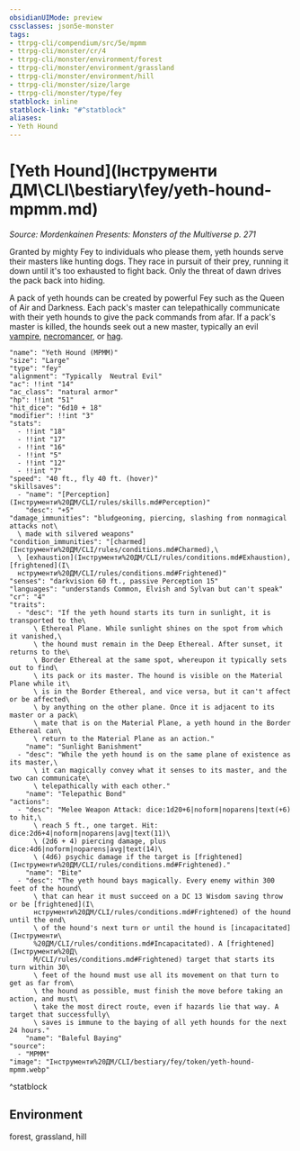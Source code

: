 ```yaml
---
obsidianUIMode: preview
cssclasses: json5e-monster
tags:
- ttrpg-cli/compendium/src/5e/mpmm
- ttrpg-cli/monster/cr/4
- ttrpg-cli/monster/environment/forest
- ttrpg-cli/monster/environment/grassland
- ttrpg-cli/monster/environment/hill
- ttrpg-cli/monster/size/large
- ttrpg-cli/monster/type/fey
statblock: inline
statblock-link: "#^statblock"
aliases:
- Yeth Hound
---
```

# [Yeth Hound](Інструменти ДМ\CLI\bestiary\fey/yeth-hound-mpmm.md)
*Source: Mordenkainen Presents: Monsters of the Multiverse p. 271*  

Granted by mighty Fey to individuals who please them, yeth hounds serve their masters like hunting dogs. They race in pursuit of their prey, running it down until it's too exhausted to fight back. Only the threat of dawn drives the pack back into hiding.

A pack of yeth hounds can be created by powerful Fey such as the Queen of Air and Darkness. Each pack's master can telepathically communicate with their yeth hounds to give the pack commands from afar. If a pack's master is killed, the hounds seek out a new master, typically an evil [vampire](Інструменти%20ДМ/CLI/bestiary/undead/vampire-xmm.md), [necromancer](Інструменти%20ДМ/CLI/bestiary/humanoid/necromancer-wizard-mpmm.md), or [hag](Інструменти%20ДМ/CLI/bestiary/fey/green-hag-xmm.md).

```statblock
"name": "Yeth Hound (MPMM)"
"size": "Large"
"type": "fey"
"alignment": "Typically  Neutral Evil"
"ac": !!int "14"
"ac_class": "natural armor"
"hp": !!int "51"
"hit_dice": "6d10 + 18"
"modifier": !!int "3"
"stats":
  - !!int "18"
  - !!int "17"
  - !!int "16"
  - !!int "5"
  - !!int "12"
  - !!int "7"
"speed": "40 ft., fly 40 ft. (hover)"
"skillsaves":
  - "name": "[Perception](Інструменти%20ДМ/CLI/rules/skills.md#Perception)"
    "desc": "+5"
"damage_immunities": "bludgeoning, piercing, slashing from nonmagical attacks not\
  \ made with silvered weapons"
"condition_immunities": "[charmed](Інструменти%20ДМ/CLI/rules/conditions.md#Charmed),\
  \ [exhaustion](Інструменти%20ДМ/CLI/rules/conditions.md#Exhaustion), [frightened](І\
  нструменти%20ДМ/CLI/rules/conditions.md#Frightened)"
"senses": "darkvision 60 ft., passive Perception 15"
"languages": "understands Common, Elvish and Sylvan but can't speak"
"cr": "4"
"traits":
  - "desc": "If the yeth hound starts its turn in sunlight, it is transported to the\
      \ Ethereal Plane. While sunlight shines on the spot from which it vanished,\
      \ the hound must remain in the Deep Ethereal. After sunset, it returns to the\
      \ Border Ethereal at the same spot, whereupon it typically sets out to find\
      \ its pack or its master. The hound is visible on the Material Plane while it\
      \ is in the Border Ethereal, and vice versa, but it can't affect or be affected\
      \ by anything on the other plane. Once it is adjacent to its master or a pack\
      \ mate that is on the Material Plane, a yeth hound in the Border Ethereal can\
      \ return to the Material Plane as an action."
    "name": "Sunlight Banishment"
  - "desc": "While the yeth hound is on the same plane of existence as its master,\
      \ it can magically convey what it senses to its master, and the two can communicate\
      \ telepathically with each other."
    "name": "Telepathic Bond"
"actions":
  - "desc": "Melee Weapon Attack: dice:1d20+6|noform|noparens|text(+6) to hit,\
      \ reach 5 ft., one target. Hit: dice:2d6+4|noform|noparens|avg|text(11)\
      \ (2d6 + 4) piercing damage, plus dice:4d6|noform|noparens|avg|text(14)\
      \ (4d6) psychic damage if the target is [frightened](Інструменти%20ДМ/CLI/rules/conditions.md#Frightened)."
    "name": "Bite"
  - "desc": "The yeth hound bays magically. Every enemy within 300 feet of the hound\
      \ that can hear it must succeed on a DC 13 Wisdom saving throw or be [frightened](І\
      нструменти%20ДМ/CLI/rules/conditions.md#Frightened) of the hound until the end\
      \ of the hound's next turn or until the hound is [incapacitated](Інструменти\
      %20ДМ/CLI/rules/conditions.md#Incapacitated). A [frightened](Інструменти%20Д\
      М/CLI/rules/conditions.md#Frightened) target that starts its turn within 30\
      \ feet of the hound must use all its movement on that turn to get as far from\
      \ the hound as possible, must finish the move before taking an action, and must\
      \ take the most direct route, even if hazards lie that way. A target that successfully\
      \ saves is immune to the baying of all yeth hounds for the next 24 hours."
    "name": "Baleful Baying"
"source":
  - "MPMM"
"image": "Інструменти%20ДМ/CLI/bestiary/fey/token/yeth-hound-mpmm.webp"
```
^statblock

## Environment

forest, grassland, hill